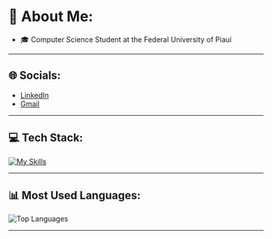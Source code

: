 # 👋 About Me:

- 🎓 Computer Science Student at the Federal University of Piauí


---

## 🌐 Socials:
- [LinkedIn](https://www.linkedin.com/in/seu-perfil)
- [Gmail](mailto:seuemail@gmail.com)

---

## 💻 Tech Stack:
[![My Skills](https://skillicons.dev/icons?i=html,css,docker,elasticsearch,git,js,mysql,py,tailwind)](https://skillicons.dev)

---

## 📊 Most Used Languages:
![Top Languages](https://github-readme-stats.vercel.app/api/top-langs/?username=mateusSousaMoura&layout=compact&hide_title=true&hide_border=true&theme=tokyonight)

---
